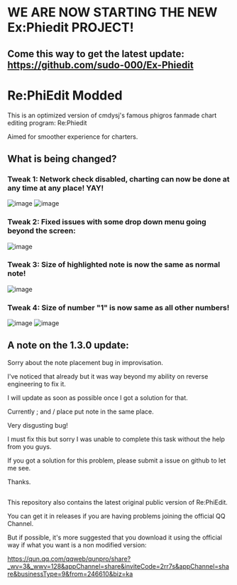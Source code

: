 # WE ARE NOW STARTING THE NEW Ex:Phiedit PROJECT! 
## Come this way to get the latest update: https://github.com/sudo-000/Ex-Phiedit


# Re:PhiEdit Modded

This is an optimized version of cmdysj's famous phigros fanmade chart editing program: Re:Phiedit

Aimed for smoother experience for charters. 

## What is being changed? 

### Tweak 1: Network check disabled, charting can now be done at any time at any place! YAY! 
![image](https://user-images.githubusercontent.com/107282563/236626346-750b6cda-3736-493e-b9fb-b153760dcd97.png)
![image](https://user-images.githubusercontent.com/107282563/236626461-1c8865e7-7d2d-433f-afd5-035ae37f61bd.png)

### Tweak 2: Fixed issues with some drop down menu going beyond the screen: 
![image](https://user-images.githubusercontent.com/107282563/236626584-9f188e79-ea5a-4417-b1b4-10a6e3504303.png)

### Tweak 3: Size of highlighted note is now the same as normal note! 
![image](https://user-images.githubusercontent.com/107282563/236627389-a9ebd299-2375-4d75-816d-23374d9fa5ab.png)

### Tweak 4: Size of number "1" is now same as all other numbers! 
![image](https://user-images.githubusercontent.com/107282563/236628871-69475d62-8bf1-4867-9729-68ea029bdb2a.png)
![image](https://user-images.githubusercontent.com/107282563/236630772-10ab950e-e765-40d0-8647-2c24358f73d3.png)

## A note on the 1.3.0 update: 

Sorry about the note placement bug in improvisation. 

I've noticed that already but it was way beyond my ability on reverse engineering to fix it.

I will update as soon as possible once I got a solution for that.

Currently ; and / place put note in the same place.

Very disgusting bug!

I must fix this but sorry I was unable to complete this task without the help from you guys.

If you got a solution for this problem, please submit a issue on github to let me see.

Thanks. 

##

This repository also contains the latest original public version of Re:PhiEdit. 

You can get it in releases if you are having problems joining the official QQ Channel. 

But if possible, it's more suggested that you download it using the official way if what you want is a non modified version: 

https://qun.qq.com/qqweb/qunpro/share?_wv=3&_wwv=128&appChannel=share&inviteCode=2rr7s&appChannel=share&businessType=9&from=246610&biz=ka
